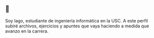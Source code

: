## 👋
Soy Iago, estudiante de ingeniería informática en la USC. A este perfil subiré archivos, ejercicios y apuntes que vaya haciendo a medida que avanzo en la carrera.

<!--
**iagoggarcia/iagoggarcia** is a ✨ _special_ ✨ repository because its `README.md` (this file) appears on your GitHub profile.

Here are some ideas to get you started:

- 🔭 I’m currently working on ...
- 🌱 I’m currently learning ...
- 👯 I’m looking to collaborate on ...
- 🤔 I’m looking for help with ...
- 💬 Ask me about ...
- 📫 How to reach me: ...
- 😄 Pronouns: ...
- ⚡ Fun fact: ...
-->
